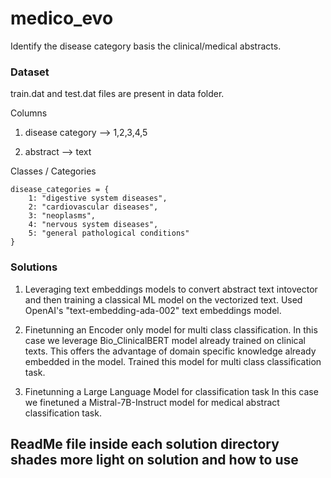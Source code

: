 # medico_evo
Identify the disease category basis the clinical/medical abstracts.

### Dataset
train.dat and test.dat files are present in data folder.

Columns
1. disease category --> 1,2,3,4,5

2. abstract --> text


Classes / Categories
```
disease_categories = {
    1: "digestive system diseases",
    2: "cardiovascular diseases",
    3: "neoplasms",
    4: "nervous system diseases",
    5: "general pathological conditions"
}
```


### Solutions

1. Leveraging text embeddings models to convert abstract text intovector and then training a classical ML model on the vectorized text.
   Used OpenAI's "text-embedding-ada-002" text embeddings model.

2. Finetunning an Encoder only model for multi class classification.
   In this case we leverage Bio_ClinicalBERT  model already trained on clinical texts.
   This offers the advantage of domain specific knowledge already embedded in the model.
   Trained this model for multi class classification task.

3. Finetunning a Large Language Model for classification task
   In this case we finetuned a Mistral-7B-Instruct model for medical abstract classification task.

## ReadMe file inside each solution directory shades more light on solution and how to use
   


